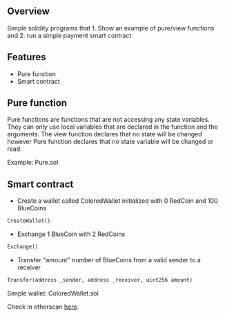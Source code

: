 
## Overview

Simple solidity programs that 1. Show an example of pure/view functions and 2. run a simple payment smart contract
 
## Features
* Pure function
* Smart contract

## Pure function
Pure functions are functions that are not accessing any state variables. They can only use local variables that are declared in the function and the arguments.
The view function declares that no state will be changed however Pure function declares that no state variable will be changed or read. 

Example: Pure.sol


## Smart contract
* Create a wallet called ColeredWallet initialized with 0 RedCoin and 100 BlueCoins
```python
CreateWallet()
```
* Exchange 1 BlueCoin with 2 RedCoins
```python
Exchange()
```
* Transfer "amount" number of BlueCoins from a valid sender to a receiver
```python
Transfer(address _sender, address _receiver, uint256 amount)
```
Simple wallet: ColoredWallet.sol

Check in etherscan [here](https://goerli.etherscan.io/tx/0xb8cc24dc8e56b36c49d27db2039bc2afc76541ee15ff91ce4e141c3cff177c88).
